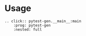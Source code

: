 # Usage

```{eval-rst}
.. click:: pytest-gen.__main__:main
    :prog: pytest-gen
    :nested: full
```
